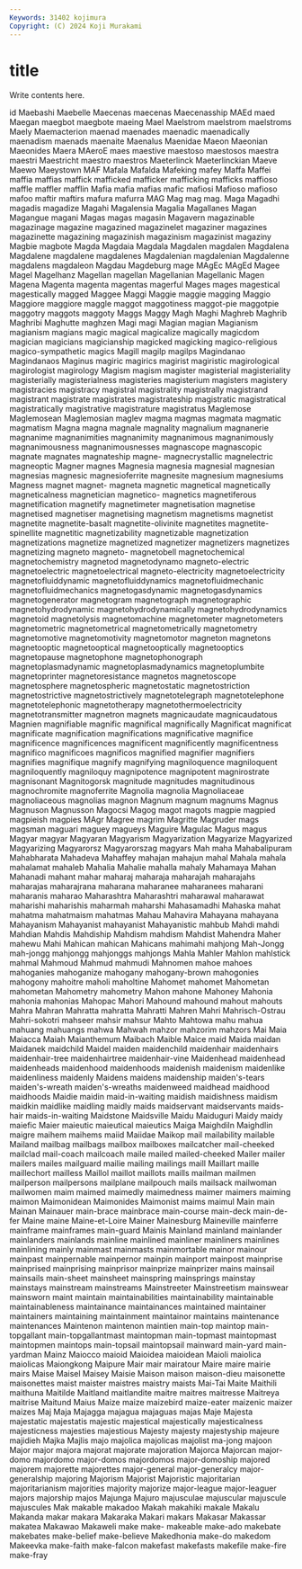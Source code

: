 ```yaml
---
Keywords: 31402 kojimura
Copyright: (C) 2024 Koji Murakami
---
```


# title

Write contents here.



id Maebashi Maebelle Maecenas maecenas Maecenasship MAEd maed
Maegan maegbot maegbote maeing Mael Maelstrom maelstrom maelstroms Maely Maemacterion
maenad maenades maenadic maenadically maenadism maenads maenaite Maenalus Maenidae Maeon
Maeonian Maeonides Maera MAeroE maes maestive maestoso maestosos maestra maestri
Maestricht maestro maestros Maeterlinck Maeterlinckian Maeve Maewo Maeystown MAF Mafala
Mafalda Mafeking mafey Maffa Maffei maffia maffias maffick mafficked mafficker
mafficking mafficks maffioso maffle maffler mafflin Mafia mafia mafias mafic
mafiosi Mafioso mafioso mafoo maftir maftirs mafura mafurra MAG Mag
mag mag. Maga Magadhi magadis magadize Magahi Magalensia Magalia Magallanes
Magan Magangue magani Magas magas magasin Magavern magazinable magazinage magazine
magazined magazinelet magaziner magazines magazinette magazining magazinish magazinism magazinist magaziny
Magbie magbote Magda Magdaia Magdala Magdalen magdalen Magdalena Magdalene magdalene
magdalenes Magdalenian magdalenian Magdalenne magdalens magdaleon Magdau Magdeburg mage MAgEc
MAgEd Magee Magel Magelhanz Magellan magellan Magellanian Magellanic Magen Magena
Magenta magenta magentas magerful Mages mages magestical magestically magged Maggee
Maggi Maggie maggie magging Maggio Maggiore maggiore maggle maggot maggotiness
maggot-pie maggotpie maggotry maggots maggoty Maggs Maggy Magh Maghi Maghreb
Maghrib Maghribi Maghutte maghzen Magi magi Magian magian Magianism magianism
magians magic magical magicalize magically magicdom magician magicians magicianship magicked
magicking magico-religious magico-sympathetic magics Magill magilp magilps Magindanao Magindanaos Maginus
magiric magirics magirist magiristic magirological magirologist magirology Magism magism magister
magisterial magisteriality magisterially magisterialness magisteries magisterium magisters magistery magistracies magistracy
magistral magistrality magistrally magistrand magistrant magistrate magistrates magistrateship magistratic magistratical
magistratically magistrative magistrature magistratus Maglemose Maglemosean Maglemosian maglev magma magmas
magmata magmatic magmatism Magna magna magnale magnality magnalium magnanerie magnanime
magnanimities magnanimity magnanimous magnanimously magnanimousness magnanimousnesses magnascope magnascopic magnate magnates
magnateship magne- magnecrystallic magnelectric magneoptic Magner magnes Magnesia magnesia magnesial
magnesian magnesias magnesic magnesioferrite magnesite magnesium magnesiums Magness magnet magnet-
magneta magnetic magnetical magnetically magneticalness magnetician magnetico- magnetics magnetiferous magnetification
magnetify magnetimeter magnetisation magnetise magnetised magnetiser magnetising magnetism magnetisms magnetist
magnetite magnetite-basalt magnetite-olivinite magnetites magnetite-spinellite magnetitic magnetizability magnetizable magnetization magnetizations
magnetize magnetized magnetizer magnetizers magnetizes magnetizing magneto magneto- magnetobell magnetochemical
magnetochemistry magnetod magnetodynamo magneto-electric magnetoelectric magnetoelectrical magneto-electricity magnetoelectricity magnetofluiddynamic magnetofluiddynamics
magnetofluidmechanic magnetofluidmechanics magnetogasdynamic magnetogasdynamics magnetogenerator magnetogram magnetograph magnetographic magnetohydrodynamic magnetohydrodynamically
magnetohydrodynamics magnetoid magnetolysis magnetomachine magnetometer magnetometers magnetometric magnetometrical magnetometrically magnetometry
magnetomotive magnetomotivity magnetomotor magneton magnetons magnetooptic magnetooptical magnetooptically magnetooptics magnetopause
magnetophone magnetophonograph magnetoplasmadynamic magnetoplasmadynamics magnetoplumbite magnetoprinter magnetoresistance magnetos magnetoscope magnetosphere
magnetospheric magnetostatic magnetostriction magnetostrictive magnetostrictively magnetotelegraph magnetotelephone magnetotelephonic magnetotherapy magnetothermoelectricity
magnetotransmitter magnetron magnets magnicaudate magnicaudatous Magnien magnifiable magnific magnifical magnifically
Magnificat magnificat magnificate magnification magnifications magnificative magnifice magnificence magnificences magnificent
magnificently magnificentness magnifico magnificoes magnificos magnified magnifier magnifiers magnifies magnifique
magnify magnifying magniloquence magniloquent magniloquently magniloquy magnipotence magnipotent magnirostrate magnisonant
Magnitogorsk magnitude magnitudes magnitudinous magnochromite magnoferrite Magnolia magnolia Magnoliaceae magnoliaceous
magnolias magnon Magnum magnum magnums Magnus Magnuson Magnusson Magocsi Magog
magot magots magpie magpied magpieish magpies MAgr Magree magrim Magritte
Magruder mags magsman maguari maguey magueys Maguire Magulac Magus magus
Magyar magyar Magyaran Magyarism Magyarization Magyarize Magyarized Magyarizing Magyarorsz Magyarorszag
magyars Mah maha Mahabalipuram Mahabharata Mahadeva Mahaffey mahajan mahajun mahal
Mahala mahala mahalamat mahaleb Mahalia Mahalie mahalla mahaly Mahamaya Mahan
Mahanadi mahant mahar maharaj maharaja maharajah maharajahs maharajas maharajrana maharana
maharanee maharanees maharani maharanis maharao Maharashtra Maharashtri maharawal maharawat maharishi
maharishis maharmah maharshi Mahasamadhi Mahaska mahat mahatma mahatmaism mahatmas Mahau
Mahavira Mahayana mahayana Mahayanism Mahayanist mahayanist Mahayanistic mahbub Mahdi mahdi
Mahdian Mahdis Mahdiship Mahdism mahdism Mahdist Mahendra Maher mahewu Mahi
Mahican mahican Mahicans mahimahi mahjong Mah-Jongg mah-jongg mahjongg mahjonggs mahjongs
Mahla Mahler Mahlon mahlstick mahmal Mahmoud Mahmud mahmudi Mahnomen mahoe
mahoes mahoganies mahoganize mahogany mahogany-brown mahogonies mahogony mahoitre maholi maholtine
Mahomet mahomet Mahometan mahometan Mahometry mahometry Mahon mahone Mahoney Mahonia
mahonia mahonias Mahopac Mahori Mahound mahound mahout mahouts Mahra Mahran
Mahratta mahratta Mahratti Mahren Mahri Mahrisch-Ostrau Mahri-sokotri mahseer mahsir mahsur
Mahto Mahtowa mahu mahua mahuang mahuangs mahwa Mahwah mahzor mahzorim
mahzors Mai Maia Maiacca Maiah Maianthemum Maibach Maible Maice maid
Maida maidan Maidanek maidchild Maidel maiden maidenchild maidenhair maidenhairs maidenhair-tree
maidenhairtree maidenhair-vine Maidenhead maidenhead maidenheads maidenhood maidenhoods maidenish maidenism maidenlike
maidenliness maidenly Maidens maidens maidenship maiden's-tears maiden's-wreath maiden's-wreaths maidenweed maidhead
maidhood maidhoods Maidie maidin maid-in-waiting maidish maidishness maidism maidkin maidlike
maidling maidly maids maidservant maidservants maids-hair maids-in-waiting Maidstone Maidsville Maidu
Maiduguri Maidy maidy maiefic Maier maieutic maieutical maieutics Maiga Maighdiln
Maighdlin maigre maihem maihems maiid Maiidae Maikop mail mailability mailable
Mailand mailbag mailbags mailbox mailboxes mailcatcher mail-cheeked mailclad mail-coach mailcoach
maile mailed mailed-cheeked Mailer mailer mailers mailes mailguard mailie mailing
mailings maill Maillart maille maillechort mailless Maillol maillot maillots maills
mailman mailmen mailperson mailpersons mailplane mailpouch mails mailsack mailwoman mailwomen
maim maimed maimedly maimedness maimer maimers maiming maimon Maimonidean Maimonides
Maimonist maims maimul Main main Mainan Mainauer main-brace mainbrace main-course
main-deck main-de-fer Maine maine Maine-et-Loire Mainer Mainesburg Maineville mainferre mainframe
mainframes main-guard Mainis Mainland mainland mainlander mainlanders mainlands mainline mainlined
mainliner mainliners mainlines mainlining mainly mainmast mainmasts mainmortable mainor mainour
mainpast mainpernable mainpernor mainpin mainport mainpost mainprise mainprised mainprising mainprisor
mainprize mainprizer mains mainsail mainsails main-sheet mainsheet mainspring mainsprings mainstay
mainstays mainstream mainstreams Mainstreeter Mainstreetism mainswear mainsworn maint maintain maintainabilities
maintainability maintainable maintainableness maintainance maintainances maintained maintainer maintainers maintaining maintainment
maintainor maintains maintenance maintenances Maintenon maintenon maintien main-top maintop main-topgallant
main-topgallantmast maintopman main-topmast maintopmast maintopmen maintops main-topsail maintopsail mainward main-yard
main-yardman Mainz Maiocco maioid Maioidea maioidean Maioli maiolica maiolicas Maiongkong
Maipure Mair mair mairatour Maire maire mairie mairs Maise Maisel
Maisey Maisie Maison maison maison-dieu maisonette maisonettes maist maister maistres
maistry maists Mai-Tai Maite Maithili maithuna Maitilde Maitland maitlandite maitre
maitres maitresse Maitreya maitrise Maitund Maius Maize maize maizebird maize-eater
maizenic maizer maizes Maj Maja Majagga majagua majaguas majas Maje
Majesta majestatic majestatis majestic majestical majestically majesticalness majesticness majesties majestious
Majesty majesty majestyship majeure majidieh Majka Majlis majo majolica majolicas
majolist ma-jong majoon Major major majora majorat majorate majoration Majorca
Majorcan major-domo majordomo major-domos majordomos major-domoship majored majorem majorette majorettes
major-general major-generalcy major-generalship majoring Majorism Majorist Majoristic majoritarian majoritarianism majorities
majority majorize major-league major-leaguer majors majorship majos Majunga Majuro majusculae
majuscular majuscule majuscules Mak makable makadoo Makah makahiki makale Makalu
Makanda makar makara Makaraka Makari makars Makasar Makassar makatea Makawao
Makaweli make make- makeable make-ado makebate makebates make-belief make-believe Makedhonia
make-do makedom Makeevka make-faith make-falcon makefast makefasts makefile make-fire make-fray
